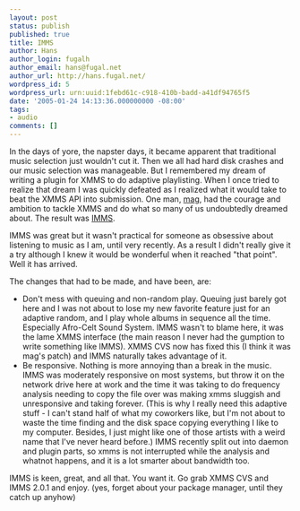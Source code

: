 ```yaml
---
layout: post
status: publish
published: true
title: IMMS
author: Hans
author_login: fugalh
author_email: hans@fugal.net
author_url: http://hans.fugal.net/
wordpress_id: 5
wordpress_url: urn:uuid:1febd61c-c918-410b-badd-a41df94765f5
date: '2005-01-24 14:13:36.000000000 -08:00'
tags:
- audio
comments: []
---
```

<p>In the days of yore, the napster days, it became apparent that traditional music selection just wouldn't cut it. Then we all had hard disk crashes and our music selection was manageable. But I remembered my dream of writing a plugin for XMMS to do adaptive playlisting. When I once tried to realize that dream I was quickly defeated as I realized what it would take to beat the XMMS API into submission. One man, <a href="http://www.luminal.org/wiki/index.php/Mag/Mag">mag</a>, had the courage and ambition to tackle XMMS and do what so many of us undoubtedly dreamed about. The result was <a href="http://www.luminal.org/wiki/index.php/IMMS/IMMS">IMMS</a>.</p>

<p>IMMS was great but it wasn't practical for someone as obsessive about listening to music as I am, until very recently. As a result I didn't really give it a try although I knew it would be wonderful when it reached "that point". Well it has arrived.</p>

<p>The changes that had to be made, and have been, are:</p>

<ul>
<li>Don't mess with queuing and non-random play. Queuing just barely got here and I was not about to lose my new favorite feature just for an adaptive random, and I play whole albums in sequence all the time. Especially Afro-Celt Sound System. IMMS wasn't to blame here, it was the lame XMMS interface (the main reason I never had the gumption to write something like IMMS). XMMS CVS now has fixed this (I think it was mag's patch) and IMMS naturally takes advantage of it.</li>
<li>Be responsive. Nothing is more annoying than a break in the music. IMMS was moderately responsive on most systems, but throw it on the network drive here at work and the time it was taking to do frequency analysis needing to copy the file over was making xmms sluggish and unresponsive and taking forever. (This is why I really need this adaptive stuff - I can't stand half of what my coworkers like, but I'm not about to waste the time finding and the disk space copying everything I like to my computer. Besides, I just might like one of those artists with a weird name that I've never heard before.) IMMS recently split out into daemon and plugin parts, so xmms is not interrupted while the analysis and whatnot happens, and it is a lot smarter about bandwidth too. </li>
</ul>

<p>IMMS is keen, great, and all that. You want it. Go grab XMMS CVS and IMMS 2.0.1
and enjoy. (yes, forget about your package manager, until they catch up anyhow)</p>
